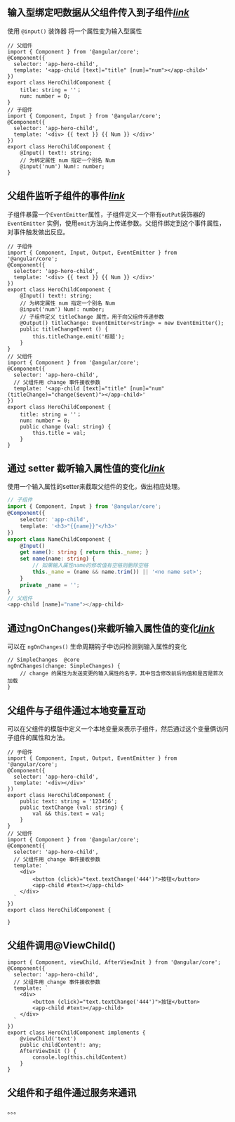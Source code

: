 ## 输入型绑定吧数据从父组件传入到子组件[*link*](https://angular.cn/guide/component-interaction#pass-data-from-parent-to-child-with-input-binding)

使用 `@input()` 装饰器 将一个属性变为输入型属性

```
// 父组件
import { Component } from '@angular/core';
@Component({
  selector: 'app-hero-child',
  template: '<app-child [text]="title" [num]="num"></app-child>'
})
export class HeroChildComponent {
	title: string = ''；
	num: number = 0;
}
// 子组件
import { Component, Input } from '@angular/core';
@Component({
  selector: 'app-hero-child',
  template: '<div> {{ text }} {{ Num }} </div>'
})
export class HeroChildComponent {
	@Input() text!: string;
	// 为绑定属性 num 指定一个别名 Num 
	@input('num') Num!: number;
}
```

## 父组件监听子组件的事件[*link*](https://angular.cn/guide/component-interaction#parent-listens-for-child-event)

子组件暴露一个`EventEmitter`属性，子组件定义一个带有`outPut`装饰器的 `EventEmitter` 实例，使用`emit`方法向上传递参数。父组件绑定到这个事件属性，对事件触发做出反应。

```
// 子组件
import { Component, Input, Output, EventEmitter } from '@angular/core';
@Component({
  selector: 'app-hero-child',
  template: '<div> {{ text }} {{ Num }} </div>'
})
export class HeroChildComponent {
	@Input() text!: string;
	// 为绑定属性 num 指定一个别名 Num 
	@input('num') Num!: number;
	// 子组件定义 titleChange 属性，用于向父组件传递参数
	@Output() titleChange: EventEmitter<string> = new EventEmitter();
	public titleChangeEvent () {
		this.titleChange.emit('标题');
	}
}
// 父组件
import { Component } from '@angular/core';
@Component({
  selector: 'app-hero-child',
  // 父组件用 change 事件接收参数
  template: '<app-child [text]="title" [num]="num" (titleChange)="change($event)"></app-child>'
})
export class HeroChildComponent {
	title: string = ''；
	num: number = 0;
	public change (val: string) {
		this.title = val;
	}
}
```

## 通过 setter 截听输入属性值的变化[*link*](https://angular.cn/guide/component-interaction#intercept-input-property-changes-with-a-setter)

使用一个输入属性的setter来截取父组件的变化，做出相应处理。

```typescript
// 子组件
import { Component, Input } from '@angular/core';
@Component({
    selector: 'app-child',
    template: '<h3>"{{name}}"</h3>'
})
export class NameChildComponent {
    @Input()
    get name(): string { return this._name; }
    set name(name: string) {
        // 如果输入属性name的修改值有空格则删除空格
    	this._name = (name && name.trim()) || '<no name set>';
    }
    private _name = '';
}
// 父组件
<app-child [name]="name"></app-child>
```

## 通过ngOnChanges()来截听输入属性值的变化[*link*](https://angular.cn/guide/component-interaction#intercept-input-property-changes-with-ngonchanges)

可以在 `ngOnChanges()` 生命周期钩子中访问检测到输入属性的变化

```
// SimpleChanges  @core
ngOnChanges(change: SimpleChanges) {
	// change 的属性为发送变更的输入属性的名字，其中包含修改前后的值和是否是首次加载
}
```

## 父组件与子组件通过本地变量互动

可以在父组件的模版中定义一个本地变量来表示子组件，然后通过这个变量俩访问子组件的属性和方法。

```
// 子组件
import { Component, Input, Output, EventEmitter } from '@angular/core';
@Component({
  selector: 'app-hero-child',
  template: '<div></div>'
})
export class HeroChildComponent {
	public text: string = '123456';
	public textChange (val: string) {
		val && this.text = val;
	}
}
// 父组件
import { Component } from '@angular/core';
@Component({
  selector: 'app-hero-child',
  // 父组件用 change 事件接收参数
  template: `
  	<div>
  		<button (click)="text.textChange('444')">按钮</button>
  		<app-child #text></app-child>
  	</div>
  `
})
export class HeroChildComponent {
	
}
```

## 父组件调用@ViewChild()

```
import { Component, viewChild, AfterViewInit } from '@angular/core';
@Component({
  selector: 'app-hero-child',
  // 父组件用 change 事件接收参数
  template: `
  	<div>
  		<button (click)="text.textChange('444')">按钮</button>
  		<app-child #text></app-child>
  	</div>
  `
})
export class HeroChildComponent implements {
	@viewChild('text')
	public childContent!: any;
	AfterViewInit () {
		console.log(this.childContent)
	}
}
```

## 父组件和子组件通过服务来通讯

。。。

